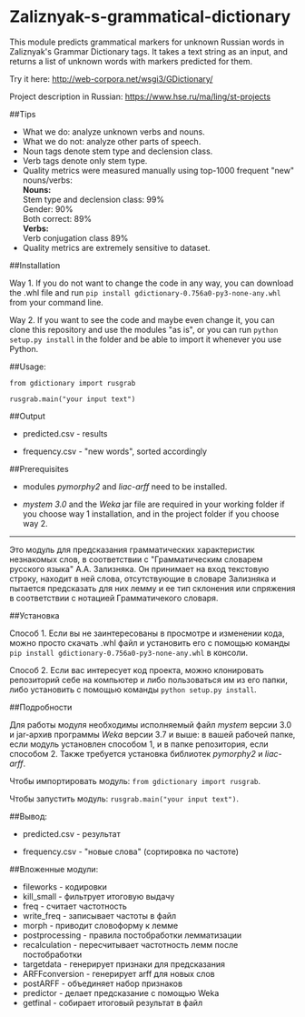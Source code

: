 # Zaliznyak-s-grammatical-dictionary

This module predicts grammatical markers for unknown Russian words in Zaliznyak's Grammar Dictionary tags.
It takes a text string as an input, and returns a list of unknown words with markers predicted for them.

Try it here: http://web-corpora.net/wsgi3/GDictionary/

Project description in Russian: https://www.hse.ru/ma/ling/st-projects

##Tips

* What we do: analyze unknown verbs and nouns.
* What we do not: analyze other parts of speech.
* Noun tags denote stem type and declension class. 
* Verb tags denote only stem type.
* Quality metrics were measured manually using top-1000 frequent "new" nouns/verbs:
	<br><b>Nouns:</b>
	<br>Stem type and declension class: 99%
	<br>Gender: 90%
	<br>Both correct: 89%
	<br><b>Verbs:</b>
	<br>Verb conjugation class 89%
* Quality metrics are extremely sensitive to dataset. 

##Installation

Way 1. If you do not want to change the code in any way, you can download the .whl file and run ``pip install gdictionary-0.756a0-py3-none-any.whl`` from your command line.

Way 2. If you want to see the code and maybe even change it, you can clone this repository and use the modules "as is", or you can run ``python setup.py install`` in the folder and be able to import it whenever you use Python.

##Usage: 

`from gdictionary import rusgrab`

`rusgrab.main("your input text")`

##Output

* predicted.csv - results

* frequency.csv - "new words", sorted accordingly

##Prerequisites 

* modules *pymorphy2* and *liac-arff* need to be installed.

* *mystem 3.0* and the *Weka* jar file are required in your working folder if you choose way 1 installation, and in the project folder if you choose way 2.

----------------

Это модуль для предсказания грамматических характеристик незнакомых слов, в соответствии с "Грамматическим словарем русского языка" А.А. Зализняка. Он принимает на вход текстовую строку, находит в ней слова, отсутствующие в словаре Зализняка и пытается предсказать для них лемму и ее тип склонения или спряжения в соответствии с нотацией Грамматичекого словаря.

##Установка

Способ 1. Если вы не заинтересованы в просмотре и изменении кода, можно просто скачать .whl файл и установить его с помощью команды `pip install gdictionary-0.756a0-py3-none-any.whl` в консоли.

Способ 2. Если вас интересует код проекта, можно клонировать репозиторий себе на компьютер и либо пользоваться им из его папки, либо установить с помощью команды `python setup.py install`. 

##Подробности

Для работы модуля необходимы исполняемый файл *mystem* версии 3.0 и jar-архив программы *Weka* версии 3.7 и выше: в вашей рабочей папке, если модуль установлен способом 1, и в папке репозитория, если способом 2.
Также требуется установка библиотек *pymorphy2* и *liac-arff*.

Чтобы импортировать модуль: `from gdictionary import rusgrab`.

Чтобы запустить модуль: `rusgrab.main("your input text")`.

##Вывод:

* predicted.csv - результат

* frequency.csv - "новые слова" (сортировка по частоте)

##Вложенные модули:

* fileworks - кодировки
* kill_small - фильтрует итоговую выдачу
* freq - считает частотность
* write_freq - записывает частоты в файл
* morph - приводит словоформу к лемме
* postprocessing - правила постобработки лемматизации
* recalculation - пересчитывает частотность лемм после постобработки
* targetdata - генерирует признаки для предсказания
* ARFFconversion - генерирует arff для новых слов
* postARFF - объединяет набор признаков 
* predictor - делает предсказание с помощью Weka
* getfinal - собирает итоговый результат в файл

